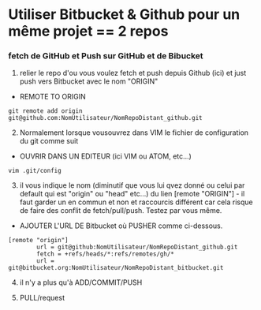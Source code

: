 # Utiliser Bitbucket & Github pour un même projet == 2 repos

### fetch de GitHub et Push sur GitHub et de Bibucket
1. relier le repo d'ou  vous voulez fetch et push depuis Github (ici) et just push vers Bitbucket avec le nom "ORIGIN"
  * REMOTE TO ORIGIN
```
git remote add origin git@github.com:NomUtilisateur/NomRepoDistant_github.git
```

2. Normalement lorsque vousouvrez dans VIM le fichier de configuration du git comme suit
  * OUVRIR DANS UN EDITEUR (ici VIM ou ATOM, etc...)
```
vim .git/config
```
3. il vous indique le nom (diminutif que vous lui qvez donné ou celui par default qui est "origin" ou "head" etc...) du lien [remote "ORIGIN"] - il faut garder un en commun et non et raccourcis différent car cela risque de faire des conflit de fetch/pull/push. Testez par vous même.
  * AJOUTER L'URL DE Bitbucket où PUSHER comme ci-dessous.
```
[remote "origin"]
        url = git@github:NomUtilisateur/NomRepoDistant_github.git
        fetch = +refs/heads/*:refs/remotes/gh/*
        url = git@bitbucket.org:NomUtilisateur/NomRepoDistant_bitbucket.git
```
4. il n'y a plus qu'à ADD/COMMIT/PUSH

5. PULL/request

